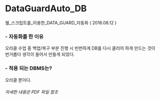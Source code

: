 # DataGuardAuto_DB
쉘_스크립트를_이용한_DATA_GUARD_자동화 ( 2016.08.12 )

### - 자동화를 한 이유
오라클 수업 중 백업/복구 부분 진행 시 빈번하게 DB를 다시 클리어 하게 만드는 것이 번거롭다 생각이 들어서 만들게 되었다.

### - 적용 되는 DBMS는?
오라클 뿐이다.

###### 자세한 내용은 PDF 파일 참조
